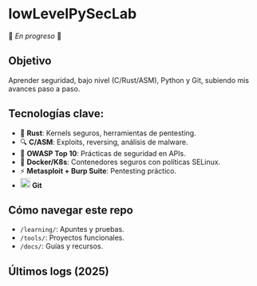 # lowLevelPySecLab
🚧 *En progreso* 🚧  

## Objetivo  
Aprender seguridad, bajo nivel (C/Rust/ASM), Python y Git, subiendo mis avances paso a paso.  
## Tecnologías clave:  
- 🦀 **Rust**: Kernels seguros, herramientas de pentesting.  
- 🔍 **C/ASM**: Exploits, reversing, análisis de malware.  
- 🔐 **OWASP Top 10**: Prácticas de seguridad en APIs.  
- 🐋 **Docker/K8s**: Contenedores seguros con políticas SELinux.  
- ⚡ **Metasploit + Burp Suite**: Pentesting práctico.
- <img title="Git" alt="Git Icon" src="https://img.icons8.com/?size=256&id=20906&format=png" height=20> **Git**

## Cómo navegar este repo  
- `/learning/`: Apuntes y pruebas.  
- `/tools/`: Proyectos funcionales.  
- `/docs/`: Guías y recursos.  

## Últimos logs (2025)  
